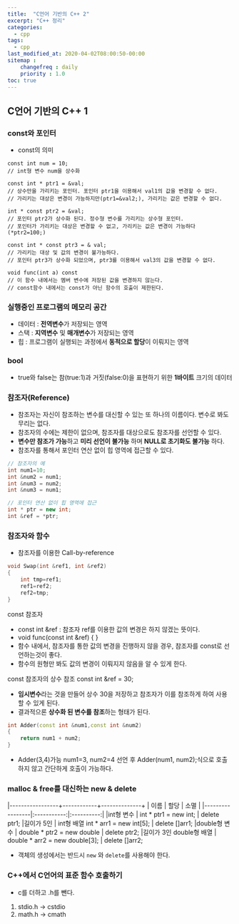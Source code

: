 ```yaml
---
title:  "C언어 기반의 C++ 2"
excerpt: "C++ 정리"
categories:
  - cpp
tags:
  - cpp
last_modified_at: 2020-04-02T08:00:50-00:00
sitemap :
    changefreq : daily
    priority : 1.0
toc: true
---
```


## C언어 기반의 C++ 1
### const와 포인터
- const의 의미 
```
const int num = 10; 
// int형 변수 num을 상수화

const int * ptr1 = &val;  
// 상수만을 가리키는 포인터. 포인터 ptr1을 이용해서 val1의 값을 변경할 수 없다. 
// 가리키는 대상은 변경이 가능하지만(ptr1=&val2;), 가리키는 값은 변경할 수 없다. 

int * const ptr2 = &val; 
// 포인터 ptr2가 상수화 된다. 정수형 변수를 가리키는 상수형 포인터. 
// 포인터가 가리키는 대상은 변경할 수 없고, 가리키는 값은 변경이 가능하다(*ptr2=100;)

const int * const ptr3 = & val; 
// 가리키는 대상 및 값의 변경이 불가능하다.
// 포인터 ptr3가 상수화 되었으며, ptr3를 이용해서 val3의 값을 변경할 수 없다.

void func(int a) const 
// 이 함수 내에서는 멤버 변수에 저장된 값을 변경하지 않는다.
// const함수 내에서는 const가 아닌 함수의 호출이 제한된다.
```

### 실행중인 프로그램의 메모리 공간 
- 데이터 : **전역변수**가 저장되는 영역 
- 스택 : **지역변수** 및 **매개변수**가 저장되는 영역 
- 힙 : 프로그램이 실행되는 과정에서 **동적으로 할당**이 이뤄지는 영역

### bool
- true와 false는 참(true:1)과 거짓(false:0)을 표현하기 위한 **1바이트** 크기의 데이터

### 참조자(Reference)
- 참조자는 자신이 참조하는 변수를 대신할 수 있는 또 하나의 이름이다. 변수로 봐도 무리는 없다. 
- 참조자의 수에는 제한이 없으며, 참조자를 대상으로도 참조자를 선언할 수 있다. 
- **변수만 참조가 가능**하고 **미리 선언이 불가능** 하며 **NULL로 초기화도 불가능** 하다. 
- 참조자를 통해서 포인터 연산 없이 힙 영역에 접근할 수 있다.

```cpp
// 참조자의 예
int num1=10; 
int &num2 = num1; 
int &num3 = num2; 
int &num3 = num1;

// 포인터 연산 없이 힙 영역에 접근
int * ptr = new int;
int &ref = *ptr;
```

### 참조자와 함수
- 참조자를 이용한 Call-by-reference 
```cpp
void Swap(int &ref1, int &ref2)
{
    int tmp=ref1;
    ref1=ref2;
    ref2=tmp;
} 
```

const 참조자 
- const int &ref : 참조자 ref를 이용한 값의 변경은 하지 않겠는 뜻이다. 
- void func(const int &ref) { } 
- 함수 내에서, 참조자를 통한 값의 변경을 진행하지 않을 경우, 참조자를 const로 선언하는것이 좋다.
- 함수의 원형만 봐도 값의 변경이 이뤄지지 않음을 알 수 있게 한다.

const 참조자의 상수 참조 
const int &ref = 30; 
- **임시변수**라는 것을 만들어 상수 30을 저장하고 참조자가 이를 참조하게 하여 사용할 수 있게 된다. 
- 결과적으론 **상수화 된 변수를 참조**하는 형태가 된다.

```cpp
int Adder(const int &num1,const int &num2)
{
	return num1 + num2;
}
```
- Adder(3,4)가능 num1=3, num2=4 선언 후 Adder(num1, num2);식으로 호출하지 않고 간단하게 호출이 가능하다.

### malloc & free를 대신하는 new & delete 

|-----------------+------------+--------------+
| 이름            |    할당   |     소멸     | 
|-----------------|:-----------:|:----------:|
|int형 변수	| int * ptr1 = new int;	| delete ptr1;
|길이가 5인 | int형 배열	int * arr1 = new int[5]; | delete []arr1;
|double형 변수	| double * ptr2 = new double | delete ptr2;
|길이가 3인 double형 배열 | double * arr2 = new double[3]; | delete []arr2;
- 객체의 생성에서는 반드시 `new` 와 `delete`를 사용해야 한다. 

### C++에서 C언어의 표준 함수 호출하기 
- c를 더하고 .h를 뺀다.
1. stdio.h -> cstdio
2. math.h -> cmath
